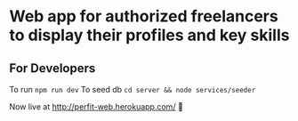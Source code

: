 # Web app for authorized freelancers to display their profiles and key skills

## For Developers
To run `npm run dev`
To seed db `cd server && node services/seeder`

Now live at http://perfit-web.herokuapp.com/ 🔆  